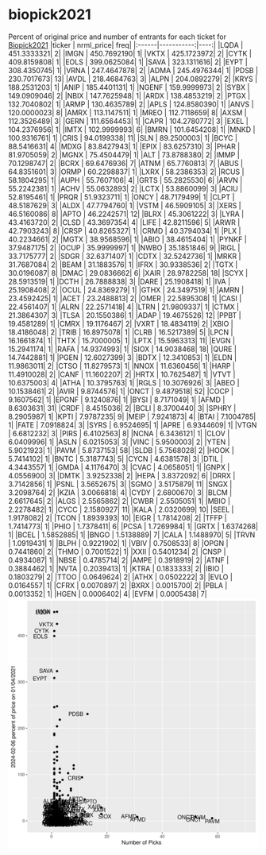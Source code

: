# biopick2021
Percent of original price and number of entrants for each ticket for [Biopick2021](https://twitter.com/hashtag/Biopick2021)
|ticker |  nrml_price| freq|
|:------|-----------:|----:|
|LQDA   | 451.3333321|    2|
|IMGN   | 450.7692190|    1|
|VKTX   | 425.1723972|    2|
|CYTK   | 409.8159808|    1|
|EOLS   | 399.0625084|    1|
|SAVA   | 323.1311616|    2|
|EYPT   | 308.4350745|    1|
|VRNA   | 247.4647878|    2|
|ADMA   | 245.4976344|    1|
|PDSB   | 230.7017673|   13|
|AVDL   | 218.4684763|    3|
|ALPN   | 204.0892279|    2|
|KRYS   | 188.2531203|    1|
|ANIP   | 185.4401131|    1|
|NGENF  | 159.9999973|    2|
|SYBX   | 149.0909046|    2|
|NBIX   | 147.7625948|    1|
|ARDX   | 138.4853219|    2|
|PTGX   | 132.7040802|    1|
|ARMP   | 130.4635789|    2|
|APLS   | 124.8580390|    1|
|ANVS   | 120.0000023|    8|
|AMRX   | 113.1147511|    1|
|MREO   | 112.7118659|    8|
|AXSM   | 112.3526489|    3|
|GERN   | 111.6564453|    1|
|CAPR   | 104.2780772|    3|
|EXEL   | 104.2376956|    1|
|IMTX   | 102.9999993|    6|
|BMRN   | 101.6454208|    1|
|MNKD   | 100.9316761|    1|
|CRIS   |  94.0199338|   11|
|SLN    |  89.2500003|    1|
|BCYC   |  88.5416631|    4|
|MDXG   |  83.8427943|    1|
|EPIX   |  83.6257310|    3|
|PHAR   |  81.9705059|    2|
|MGNX   |  75.4504479|    1|
|ALT    |  73.8788380|    2|
|IMMP   |  70.1298747|    2|
|BCRX   |  69.6476936|    7|
|ATNM   |  65.7760813|    7|
|ABUS   |  64.8351601|    3|
|ORMP   |  60.2298837|    1|
|LXRX   |  58.2386353|    2|
|RCUS   |  58.1804295|    1|
|AUPH   |  55.7607106|    4|
|GRTS   |  55.2825530|    6|
|ARVN   |  55.2242381|    1|
|ACHV   |  55.0632893|    2|
|LCTX   |  53.8860099|    3|
|ACIU   |  52.8195461|    1|
|PRQR   |  51.9323711|    1|
|ONCY   |  48.7179499|    1|
|CLPT   |  48.5187629|    3|
|ALDX   |  47.7794760|    1|
|VSTM   |  46.5909105|    3|
|XERS   |  46.5160086|    8|
|APTO   |  46.2242571|   12|
|BLRX   |  45.3061222|    3|
|LYRA   |  43.4163720|    2|
|CLSD   |  43.3697354|    4|
|LIFE   |  42.8211596|    5|
|ARWR   |  42.7903243|    8|
|CRSP   |  40.8265327|    1|
|CRMD   |  40.3794034|    1|
|PLX    |  40.2234661|    2|
|MGTX   |  38.9568596|    1|
|ABIO   |  38.4615404|    1|
|PYNKF  |  37.9487175|    2|
|OCUP   |  35.9999997|    1|
|NWBO   |  35.1851846|    9|
|RIGL   |  33.7175777|    2|
|SDGR   |  32.6371407|    1|
|CDTX   |  32.5242736|    1|
|MRKR   |  31.7687084|    2|
|BEAM   |  31.1883576|    1|
|IFRX   |  30.9338536|    2|
|TGTX   |  30.0196087|    8|
|DMAC   |  29.0836662|    6|
|XAIR   |  28.9782258|   18|
|SCYX   |  28.5913519|    1|
|DCTH   |  26.7888838|    3|
|DARE   |  25.1908418|    1|
|IVA    |  25.1908408|    2|
|OCUL   |  24.8369279|    1|
|GTHX   |  24.3497519|    1|
|AMRN   |  23.4592425|    1|
|ACET   |  23.2488813|    2|
|OMER   |  22.5895308|    1|
|CASI   |  22.4561407|    1|
|ALRN   |  22.2571418|    4|
|LTRN   |  21.9809337|    1|
|CTMX   |  21.3864307|    3|
|TLSA   |  20.1550386|    1|
|ADAP   |  19.4675526|   12|
|PPBT   |  19.4581289|    1|
|CMRX   |  19.1176467|    2|
|VXRT   |  18.4834119|    2|
|XBIO   |  18.4186048|    2|
|TRIB   |  16.8975078|    1|
|CLRB   |  16.5217389|    5|
|LPCN   |  16.1661874|    1|
|THTX   |  15.7000005|    1|
|LPTX   |  15.5963313|   11|
|EVGN   |  15.2941174|    1|
|RAFA   |  14.9374993|    1|
|SIOX   |  14.9038468|   18|
|QURE   |  14.7442881|    1|
|PGEN   |  12.6027399|    3|
|BDTX   |  12.3410853|    1|
|ELDN   |  11.9863011|    2|
|CTSO   |  11.8279573|    1|
|NNOX   |  11.6360456|    1|
|HARP   |  11.4910028|    2|
|CANF   |  11.1602207|    2|
|HRTX   |  10.7625487|    1|
|VTVT   |  10.6375003|    4|
|ATHA   |  10.3795763|    1|
|RGLS   |  10.3076926|    3|
|ABEO   |  10.1538461|    2|
|AVIR   |   9.8744576|    1|
|ONCT   |   9.4879518|   52|
|COCP   |   9.1607562|    1|
|EPGNF  |   9.1240876|    1|
|BYSI   |   8.7171049|    1|
|AFMD   |   8.6303631|   31|
|CRDF   |   8.4515036|    2|
|BCLI   |   8.3700440|    3|
|SPHRY  |   8.2905987|    1|
|KPTI   |   7.9787235|    9|
|MEIP   |   7.9241873|    4|
|BTAI   |   7.1004785|    1|
|FATE   |   7.0918824|    3|
|SYRS   |   6.9524695|    1|
|APRE   |   6.9344609|    1|
|VTGN   |   6.6812232|    3|
|PIRS   |   6.4102563|    8|
|NCNA   |   6.3436121|    1|
|CLOV   |   6.0409996|    1|
|ASLN   |   6.0215053|    3|
|VINC   |   5.9500003|    2|
|YTEN   |   5.9021923|    1|
|PAVM   |   5.8737153|   58|
|SLDB   |   5.7568028|    2|
|HOOK   |   5.7414102|    1|
|BNTC   |   5.3187743|    5|
|CYCN   |   4.6381578|    3|
|DTIL   |   4.3443557|    1|
|GMDA   |   4.1176470|    3|
|CVAC   |   4.0658051|    1|
|GNPX   |   4.0556900|    3|
|DMTK   |   3.9252338|    2|
|HEPA   |   3.8372092|    6|
|DRRX   |   3.7142856|    1|
|PSNL   |   3.5652675|    3|
|SGMO   |   3.5175879|   11|
|SNGX   |   3.2098764|    2|
|KZIA   |   3.0066818|    4|
|CYDY   |   2.6800670|    3|
|BLCM   |   2.6617645|    2|
|ALGS   |   2.5565862|    2|
|CWBR   |   2.5505051|    1|
|MBIO   |   2.2278482|    1|
|CYCC   |   2.1580927|   11|
|KALA   |   2.0320699|   10|
|SEEL   |   1.9178082|    2|
|TCON   |   1.8939393|   10|
|EIGR   |   1.7814208|    2|
|TFFP   |   1.7414773|    1|
|PHIO   |   1.7378411|    6|
|PCSA   |   1.7269984|    1|
|GRTX   |   1.6374268|    1|
|BCEL   |   1.5852885|    1|
|BNGO   |   1.5138889|    7|
|CALA   |   1.1488970|    5|
|TRVN   |   1.0919431|    1|
|BLPH   |   0.9221902|    1|
|VBIV   |   0.7508533|    8|
|OPGN   |   0.7441860|    2|
|THMO   |   0.7001522|    1|
|XXII   |   0.5401234|    2|
|CNSP   |   0.4934087|    1|
|NBSE   |   0.4785714|    2|
|AMPE   |   0.3918919|    2|
|ATNF   |   0.3884462|    1|
|NVTA   |   0.2039413|    1|
|KTRA   |   0.1833333|    2|
|IBIO   |   0.1803279|    2|
|TTOO   |   0.0649624|    2|
|ATHX   |   0.0502222|    3|
|EVLO   |   0.0164557|    1|
|CFRX   |   0.0070897|    2|
|BXRX   |   0.0015700|    2|
|PBLA   |   0.0013352|    1|
|HGEN   |   0.0006402|    4|
|EVFM   |   0.0005438|    7|
![retvspicks](biopicks.png?raw=true)

